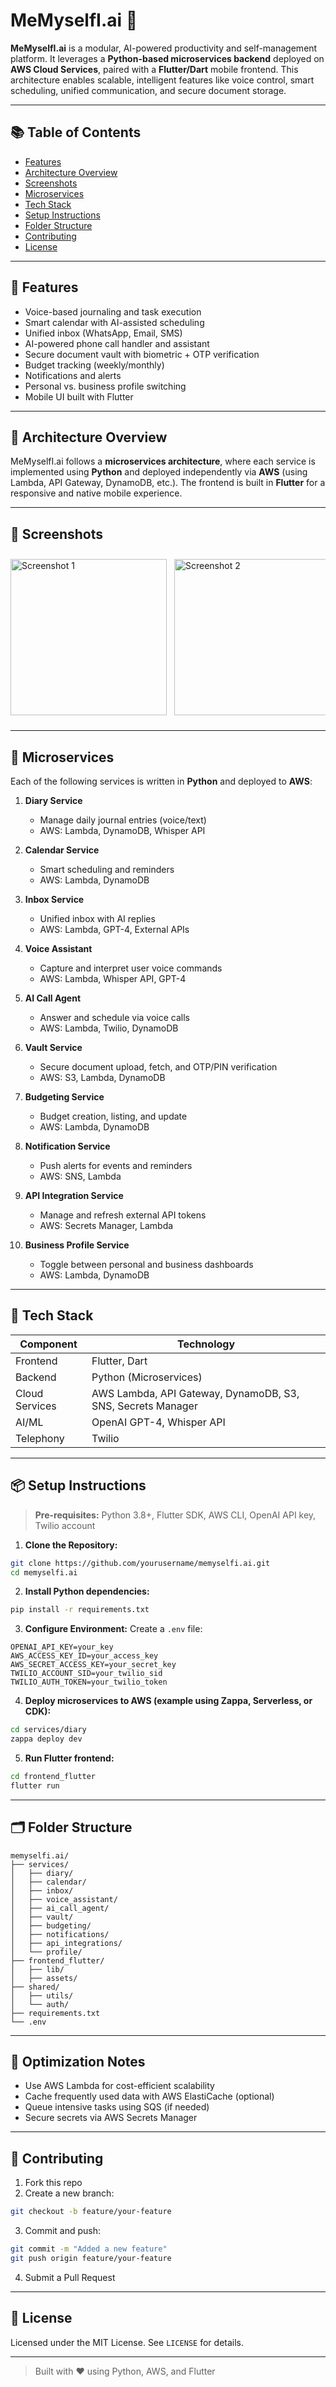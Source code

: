 
# MeMyselfI.ai 🧠

**MeMyselfI.ai** is a modular, AI-powered productivity and self-management platform. It leverages a **Python-based microservices backend** deployed on **AWS Cloud Services**, paired with a **Flutter/Dart** mobile frontend. This architecture enables scalable, intelligent features like voice control, smart scheduling, unified communication, and secure document storage.

---

## 📚 Table of Contents

- [Features](#features)
- [Architecture Overview](#architecture-overview)
- [Screenshots](#screenshots)
- [Microservices](#microservices)
- [Tech Stack](#tech-stack)
- [Setup Instructions](#setup-instructions)
- [Folder Structure](#folder-structure)
- [Contributing](#contributing)
- [License](#license)

---

## 🚀 Features

- Voice-based journaling and task execution
- Smart calendar with AI-assisted scheduling
- Unified inbox (WhatsApp, Email, SMS)
- AI-powered phone call handler and assistant
- Secure document vault with biometric + OTP verification
- Budget tracking (weekly/monthly)
- Notifications and alerts
- Personal vs. business profile switching
- Mobile UI built with Flutter

---

## 🧩 Architecture Overview

MeMyselfI.ai follows a **microservices architecture**, where each service is implemented using **Python** and deployed independently via **AWS** (using Lambda, API Gateway, DynamoDB, etc.). The frontend is built in **Flutter** for a responsive and native mobile experience.

---

## 📸 Screenshots

<div style="display: flex; overflow-x: auto; gap: 12px; padding: 10px 0;">
  <img src="https://github.com/AbdullahRafiq463/me_myselfi_ai/blob/main/screenshots/screen1.jpg" alt="Screenshot 1" width="250" />
  <img src="https://github.com/AbdullahRafiq463/me_myselfi_ai/blob/main/screenshots/screen2.jpg" alt="Screenshot 2" width="250" />
  <img src="https://github.com/AbdullahRafiq463/me_myselfi_ai/blob/main/screenshots/screen3.jpg" alt="Screenshot 3" width="250" />
  <img src="https://github.com/AbdullahRafiq463/me_myselfi_ai/blob/main/screenshots/screen4.jpg" alt="Screenshot 4" width="250" />
  <img src="https://github.com/AbdullahRafiq463/me_myselfi_ai/blob/main/screenshots/screen5.jpg" alt="Screenshot 5" width="250" />
  <img src="https://github.com/AbdullahRafiq463/me_myselfi_ai/blob/main/screenshots/screen6.jpg" alt="Screenshot 6" width="250" />
  <img src="https://github.com/AbdullahRafiq463/me_myselfi_ai/blob/main/screenshots/screen7.jpg" alt="Screenshot 7" width="250" />
</div>


---

## 🔧 Microservices

Each of the following services is written in **Python** and deployed to **AWS**:

1. **Diary Service**
   - Manage daily journal entries (voice/text)
   - AWS: Lambda, DynamoDB, Whisper API

2. **Calendar Service**
   - Smart scheduling and reminders
   - AWS: Lambda, DynamoDB

3. **Inbox Service**
   - Unified inbox with AI replies
   - AWS: Lambda, GPT-4, External APIs

4. **Voice Assistant**
   - Capture and interpret user voice commands
   - AWS: Lambda, Whisper API, GPT-4

5. **AI Call Agent**
   - Answer and schedule via voice calls
   - AWS: Lambda, Twilio, DynamoDB

6. **Vault Service**
   - Secure document upload, fetch, and OTP/PIN verification
   - AWS: S3, Lambda, DynamoDB

7. **Budgeting Service**
   - Budget creation, listing, and update
   - AWS: Lambda, DynamoDB

8. **Notification Service**
   - Push alerts for events and reminders
   - AWS: SNS, Lambda

9. **API Integration Service**
   - Manage and refresh external API tokens
   - AWS: Secrets Manager, Lambda

10. **Business Profile Service**
    - Toggle between personal and business dashboards
    - AWS: Lambda, DynamoDB

---

## 🧠 Tech Stack

| Component      | Technology                             |
|----------------|-----------------------------------------|
| Frontend       | Flutter, Dart                           |
| Backend        | Python (Microservices)                  |
| Cloud Services | AWS Lambda, API Gateway, DynamoDB, S3, SNS, Secrets Manager |
| AI/ML          | OpenAI GPT-4, Whisper API               |
| Telephony      | Twilio                                  |

---

## 📦 Setup Instructions

> **Pre-requisites:** Python 3.8+, Flutter SDK, AWS CLI, OpenAI API key, Twilio account

1. **Clone the Repository:**
```bash
git clone https://github.com/yourusername/memyselfi.ai.git
cd memyselfi.ai
```

2. **Install Python dependencies:**
```bash
pip install -r requirements.txt
```

3. **Configure Environment:**
Create a `.env` file:
```
OPENAI_API_KEY=your_key
AWS_ACCESS_KEY_ID=your_access_key
AWS_SECRET_ACCESS_KEY=your_secret_key
TWILIO_ACCOUNT_SID=your_twilio_sid
TWILIO_AUTH_TOKEN=your_twilio_token
```

4. **Deploy microservices to AWS (example using Zappa, Serverless, or CDK):**
```bash
cd services/diary
zappa deploy dev
```

5. **Run Flutter frontend:**
```bash
cd frontend_flutter
flutter run
```

---

## 🗂 Folder Structure

```
memyselfi.ai/
├── services/
│   ├── diary/
│   ├── calendar/
│   ├── inbox/
│   ├── voice_assistant/
│   ├── ai_call_agent/
│   ├── vault/
│   ├── budgeting/
│   ├── notifications/
│   ├── api_integrations/
│   └── profile/
├── frontend_flutter/
│   ├── lib/
│   ├── assets/
├── shared/
│   ├── utils/
│   └── auth/
├── requirements.txt
└── .env
```

---

## 📢 Optimization Notes

- Use AWS Lambda for cost-efficient scalability
- Cache frequently used data with AWS ElastiCache (optional)
- Queue intensive tasks using SQS (if needed)
- Secure secrets via AWS Secrets Manager

---

## 🤝 Contributing

1. Fork this repo
2. Create a new branch:
```bash
git checkout -b feature/your-feature
```
3. Commit and push:
```bash
git commit -m "Added a new feature"
git push origin feature/your-feature
```
4. Submit a Pull Request

---

## 📄 License

Licensed under the MIT License. See `LICENSE` for details.

---

> Built with ❤️ using Python, AWS, and Flutter
